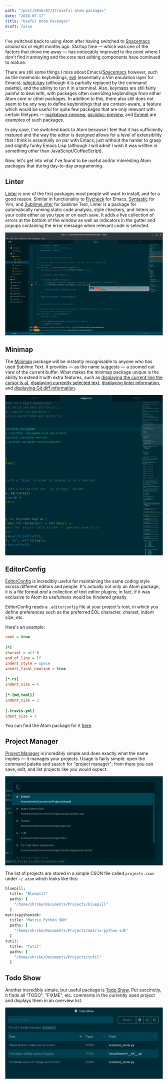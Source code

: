 ```yaml
---
path: "/post/2016/07/17/useful-atom-packages"
date: "2016-07-17"
title: "Useful Atom Packages"
draft: false
---
```


I've switched back to using Atom after having switched to [Spacemacs] around six
or eight months ago. Startup time — which was one of the factors that drove me
away — has noticeably improved to the point where I don't find it annoying and
the core text editing components have continued to mature.

There are still some things I miss about Emacs/[Spacemacs] however, such as the
mnemonic keybindings, [evil][evil] (essentially a Vim emulation layer for
Emacs), [which-key][which-key] (although it is partially replaced by the command
palette), and the ability to run it in a terminal. Also, keymaps are still
fairly painful to deal with, with packages often overriding keybindings from
either Atom core or other packages. In addition to this, there also still does
not seem to be any way to define keybindings that are context-aware, a feature
which would be useful for quite few packages that are only relevant with certain
filetypes — [markdown-preview], [asciidoc-preview], and [Emmet] are examples of
such packages.

In any case, I've switched back to Atom because I feel that it has sufficiently
matured and the way the editor is designed allows for a level of extensibility
that I think is essentially on par with Emacs, just without the harder to grasp
and slightly funky Emacs Lisp (although I will admit I wish it was written in
something *other* than JavaScript/CoffeeScript).

Now, let's get into what I've found to be useful and/or interesting Atom
packages that during day-to-day programming.

<!-- Links for Intro -->
[Spacemacs]: http://spacemacs.org/
[evil]: https://bitbucket.org/lyro/evil/wiki/Home
[which-key]: https://github.com/justbur/emacs-which-key
[markdown-preview]: https://atom.io/packages/markdown-preview
[asciidoc-preview]: https://atom.io/packages/asciidoc-preview
[Emmet]: https://atom.io/packages/emmet

## Linter

[Linter] is one of the first packages most people will want to install, and for
a good reason. Similar in functionality to [Flycheck] for Emacs, [Syntastic] for
Vim, and [SublimeLinter] for Sublime Text, Linter is a package for automatically
running static code analysis, style checkers, and linters on your code either as
you type *or* on each save. It adds a live collection of errors at the bottom of
the window as well as indicators in the gutter and popups containing the error
message when relevant code is selected.

![Linter Package](images/atom-linter.png)

<!-- Links for Linter -->
[Linter]: https://atom.io/packages/linter
[Flycheck]: http://www.flycheck.org/
[Syntastic]: https://github.com/scrooloose/syntastic
[SublimeLinter]: http://www.sublimelinter.com/

## Minimap

The [Minimap] package will be instantly recognisable to anyone who has used
Sublime Text. It provides — as the name suggests — a zoomed out view of the
current buffer. What makes the minimap package unique is the ability to extend
it with extra features, such as
[displaying the current line the cursor is at][minimap-cursorline],
[displaying currently selected text][minimap-selection],
[displaying linter information][minimap-linter], and
[displaying Git diff information][minimap-git-diff].

![Minimap Package](images/atom-minimap.png)

<!-- Links for Minimap -->
[Minimap]: https://atom.io/packages/minimap
[minimap-cursorline]: https://atom.io/packages/minimap-cursorline
[minimap-selection]: https://atom.io/packages/minimap-selection
[minimap-linter]: https://atom.io/packages/minimap-linter
[minimap-git-diff]: https://atom.io/packages/minimap-git-diff

## EditorConfig

[EditorConfig] is incredibly useful for maintaining the same coding style across
different editors and people. It's actually not only an Atom package, it is a
file format *and* a collection of text editor plugins; in fact, if it was
exclusive to Atom its usefulness would be hindered greatly.

EditorConfig reads a `.editorconfig` file at your project's root, in which you
define preferences such as the preferred EOL character, charset, indent size,
etc.

Here's an example:

```ini
root = true

[*]
charset = utf-8
end_of_line = lf
indent_style = space
insert_final_newline = true

[*.rs]
indent_size = 4

[*.{md,toml}]
indent_size = 2

[.travis.yml]
ident_size = 2
```

You can find the Atom package for it [here](editorconfig-package).

<!-- Links for EditorConfig -->
[EditorConfig]: http://editorconfig.org/
[editorconfig-package]: https://atom.io/packages/editorconfig

## Project Manager

[Project Manager] is incredibly simple and does exactly what the name implies —
it manages your projects. Usage is fairly simple: open the command palette and
search for "project manager"; from there you can save, edit, and list projects
like you would expect.

![Project Manager Package](images/atom-project-manager.png)

The list of projects are stored in a simple CSON file called `projects.cson`
under `~/.atom` which looks like this:

```cson
bluepill:
  title: "Bluepill"
  paths: [
    "/home/shrike/Documents/Projects/bluepill"
  ]
matrixpythonsdk:
  title: "Matrix Python SDK"
  paths: [
    "/home/shrike/Documents/Projects/matrix-python-sdk"
  ]
tutil:
  title: "Tutil"
  paths: [
    "/home/shrike/Documents/Projects/tutil"
  ]
```

<!-- Links for Project Manager -->
[Project Manager]: https://atom.io/packages/project-manager

## Todo Show

Another incredibly simple, but useful package is [Todo Show]. Put succinctly, it
finds all "TODO", "FIXME", etc. comments in the currently open project and
displays them in an overview list.

![Todo Show Package](images/atom-todo-show.png)

<!-- Links for Todo Show -->
[Todo Show]: https://atom.io/packages/todo-show
